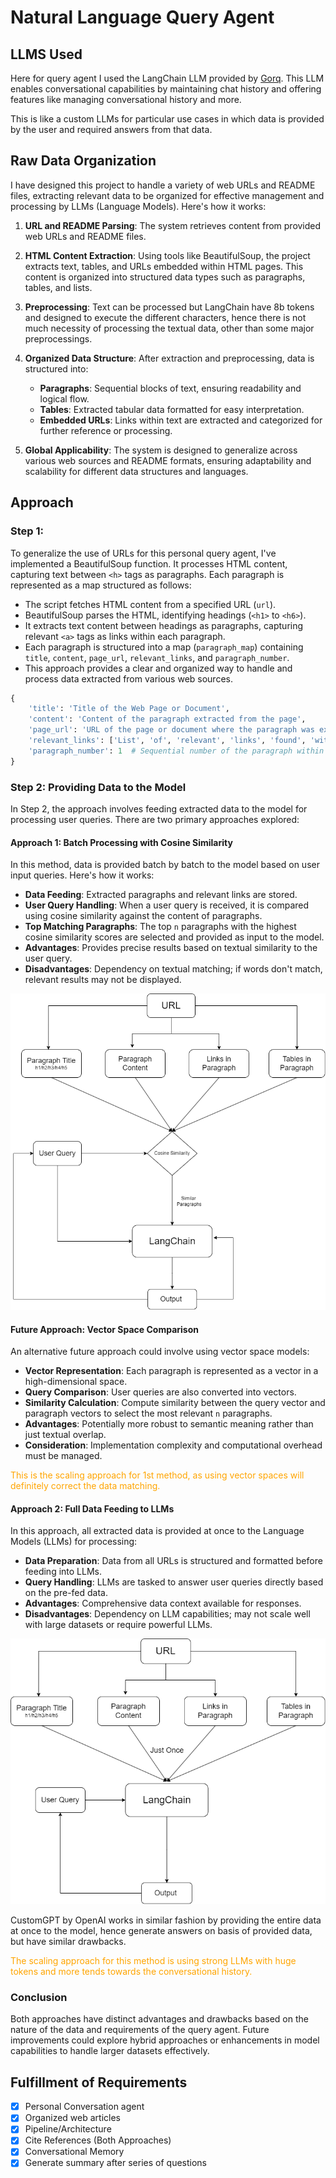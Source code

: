 # Natural Language Query Agent

## LLMS Used

Here for query agent I used the LangChain LLM provided by [Gorq](https://console.groq.com/). This LLM enables conversational capabilities by maintaining chat history and offering features like managing conversational history and more.

This is like a custom LLMs for particular use cases in which data is provided by the user and required answers from that data.

## Raw Data Organization

I have designed this project to handle a variety of web URLs and README files, extracting relevant data to be organized for effective management and processing by LLMs (Language Models). Here's how it works:
1. **URL and README Parsing**: The system retrieves content from provided web URLs and README files.
   
2. **HTML Content Extraction**: Using tools like BeautifulSoup, the project extracts text, tables, and URLs embedded within HTML pages. This content is organized into structured data types such as paragraphs, tables, and lists.

3. **Preprocessing**:
Text can be processed but LangChain have 8b tokens and designed to execute the different characters, hence there is not much necessity of processing the textual data, other than some major preprocessings.

4. **Organized Data Structure**: After extraction and preprocessing, data is structured into:
   - **Paragraphs**: Sequential blocks of text, ensuring readability and logical flow.
   - **Tables**: Extracted tabular data formatted for easy interpretation.
   - **Embedded URLs**: Links within text are extracted and categorized for further reference or processing.

5. **Global Applicability**: The system is designed to generalize across various web sources and README formats, ensuring adaptability and scalability for different data structures and languages.


## Approach

### Step 1: 
To generalize the use of URLs for this personal query agent, I've implemented a BeautifulSoup function. It processes HTML content, capturing text between `<h>` tags as paragraphs. Each paragraph is represented as a map structured as follows:
- The script fetches HTML content from a specified URL (`url`).
- BeautifulSoup parses the HTML, identifying headings (`<h1>` to `<h6>`).
- It extracts text content between headings as paragraphs, capturing relevant `<a>` tags as links within each paragraph.
- Each paragraph is structured into a map (`paragraph_map`) containing `title`, `content`, `page_url`, `relevant_links`, and `paragraph_number`.
- This approach provides a clear and organized way to handle and process data extracted from various web sources.

```python
{
    'title': 'Title of the Web Page or Document',
    'content': 'Content of the paragraph extracted from the page',
    'page_url': 'URL of the page or document where the paragraph was extracted from',
    'relevant_links': ['List', 'of', 'relevant', 'links', 'found', 'within', 'the', 'paragraph'],
    'paragraph_number': 1  # Sequential number of the paragraph within the document
}
```

### Step 2: Providing Data to the Model

In Step 2, the approach involves feeding extracted data to the model for processing user queries. There are two primary approaches explored:

#### Approach 1: Batch Processing with Cosine Similarity
In this method, data is provided batch by batch to the model based on user input queries. Here's how it works:
- **Data Feeding**: Extracted paragraphs and relevant links are stored.
- **User Query Handling**: When a user query is received, it is compared using cosine similarity against the content of paragraphs.
- **Top Matching Paragraphs**: The top `n` paragraphs with the highest cosine similarity scores are selected and provided as input to the model.
- **Advantages**: Provides precise results based on textual similarity to the user query.
- **Disadvantages**: Dependency on textual matching; if words don't match, relevant results may not be displayed.

![alt text](langchain.drawio.png)

#### Future Approach: Vector Space Comparison
An alternative future approach could involve using vector space models:
- **Vector Representation**: Each paragraph is represented as a vector in a high-dimensional space.
- **Query Comparison**: User queries are also converted into vectors.
- **Similarity Calculation**: Compute similarity between the query vector and paragraph vectors to select the most relevant `n` paragraphs.
- **Advantages**: Potentially more robust to semantic meaning rather than just textual overlap.
- **Consideration**: Implementation complexity and computational overhead must be managed.

<p style="color:orange;">This is the scaling approach for 1st method, as using vector spaces will definitely correct the data matching.</p>

#### Approach 2: Full Data Feeding to LLMs
In this approach, all extracted data is provided at once to the Language Models (LLMs) for processing:
- **Data Preparation**: Data from all URLs is structured and formatted before feeding into LLMs.
- **Query Handling**: LLMs are tasked to answer user queries directly based on the pre-fed data.
- **Advantages**: Comprehensive data context available for responses.
- **Disadvantages**: Dependency on LLM capabilities; may not scale well with large datasets or require powerful LLMs.

![alt text](langchain2.png)

CustomGPT by OpenAI works in similar fashion by providing the entire data at once to the model, hence generate answers on basis of provided data, but have similar drawbacks.

<p style="color:orange;">The scaling approach for this method is using strong LLMs with huge tokens and more tends towards the conversational history.</p>

### Conclusion
Both approaches have distinct advantages and drawbacks based on the nature of the data and requirements of the query agent. Future improvements could explore hybrid approaches or enhancements in model capabilities to handle larger datasets effectively.


## Fulfillment of Requirements
- [x] Personal Conversation agent
- [x] Organized web articles
- [x] Pipeline/Architecture
- [x] Cite References (Both Approaches)
- [x] Conversational Memory
- [x] Generate summary after series of questions
